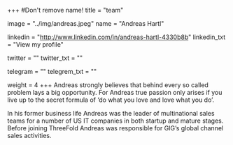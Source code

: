 +++
#Don't remove name!
title = "team"

image = "../img/andreas.jpeg"
name = "Andreas Hartl"

linkedin = "http://www.linkedin.com/in/andreas-hartl-4330b8b"
linkedin_txt = "View my profile"

twitter = ""
twitter_txt = ""

telegram = ""
telegrem_txt = ""

weight = 4
+++
Andreas strongly believes that behind every so called problem lays a big opportunity.
For Andreas true passion only arises if you live up to the secret formula of ‘do what you love and love what you do’. 

In his former business life Andreas was the leader of multinational sales teams for a number of US IT companies in both startup and mature stages. Before joining ThreeFold Andreas was responsible for GIG’s global channel sales activities.



